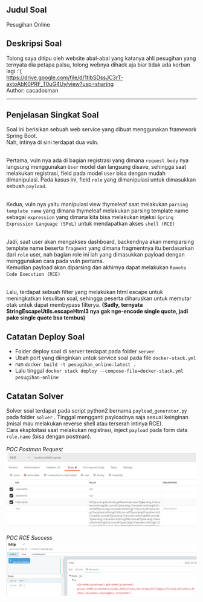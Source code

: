 ## Judul Soal
Pesugihan Online

## Deskripsi Soal
Tolong saya ditipu oleh website abal-abal yang katanya ahli pesugihan yang ternyata dia petapa palsu, tolong webnya dihack aja biar tidak ada korban lagi :'( <br>
https://drive.google.com/file/d/1tIbSDssJC3rT-axtoAbK0PRF_T0uG4Uy/view?usp=sharing
<br>
Author: cacadosman

---

## Penjelasan Singkat Soal
Soal ini berisikan sebuah web service yang dibuat menggunakan framework Spring Boot. <br>
Nah, intinya di sini terdapat dua vuln. <br><br>

Pertama, vuln nya ada di bagian registrasi yang dimana `request body` nya langsung menggunakan `User` model dan langsung disave,
sehingga saat melakukan registrasi, field pada model `User` bisa dengan mudah dimanipulasi. Pada kasus ini, field `role` yang dimanipulasi untuk dimasukkan sebuah `payload`.<br><br>

Kedua, vuln nya yaitu manipulasi view thymeleaf saat melakukan `parsing template name` yang dimana thymeleaf melakukan
parsing template name sebagai `expression` yang dimana kita bisa melakukan injeksi `Spring Expression Language (SPeL)` untuk 
mendapatkan akses `shell (RCE)`<br><br>

Jadi, saat user akan mengakses dashboard, backendnya akan memparsing template name beserta `fragment` yang dimana fragmentnya itu berdasarkan dari `role` user, nah bagian role ini lah yang dimasukkan payload dengan menggunakan cara pada vuln pertama.<br>
Kemudian payload akan diparsing dan akhirnya dapat melakukan `Remote Code Execution (RCE)`
<br><br>

Lalu, terdapat sebuah filter yang melakukan html escape untuk meningkatkan kesulitan soal, sehingga peserta diharuskan 
untuk memutar otak untuk dapat membypass filterya. **(Sadly, ternyata StringEscapeUtils.escapeHtml3 nya gak nge-encode single quote, jadi pake single quote bsa tembus)**<br>

## Catatan Deploy Soal
- Folder deploy soal di server terdapat pada folder `server`
- Ubah port yang diinginkan untuk service soal pada file `docker-stack.yml`
- run `docker build -t pesugihan_online:latest .`
- Lalu tinggal `docker stack deploy --compose-file=docker-stack.yml pesugihan-online`

## Catatan Solver
Solver soal terdapat pada script python2 bernama `payload_generator.py` pada folder `solver` . Tinggal mengganti payloadnya saja sesuai keinginan (misal mau melakukan reverse shell atau terserah intinya RCE).<br>
Cara eksploitasi saat melakukan registrasi, inject `payload` pada form data `role.name` (bisa dengan postman). <br>
<br>
*POC Postman Request*
![POC1](poc1.PNG)
<br><br>
*POC RCE Success*
![POC2](poc2.PNG)
<br>
